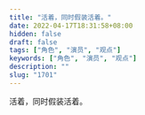 ```yaml
---
title: "活着，同时假装活着。"
date: 2022-04-17T18:31:58+08:00
hidden: false
draft: false
tags: ["角色", "演员", "观点"]
keywords: ["角色", "演员", "观点"]
description: ""
slug: "1701"
---
```


活着，同时假装活着。